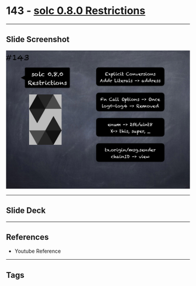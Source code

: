 # 143 - [solc 0.8.0 Restrictions](solc%200.8.0%20Restrictions.md)


___
## Slide Screenshot
![143.png](../images/solidity201/143.png)
___
## Slide Deck

___
## References
- Youtube Reference
___
## Tags